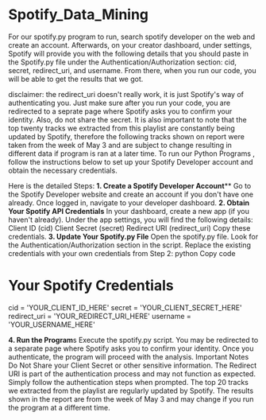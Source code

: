 # Spotify_Data_Mining
For our spotify.py program to run, search spotify developer on the web and create an account. Afterwards, on your creator dashboard, under settings, Spotify will provide you with the following details that you should paste in the Spotify.py file under the Authentication/Authorization section: cid, secret, redirect_uri, and username. From there, when you run our code, you will be able to get the results that we got.

disclaimer: the redirect_uri doesn't really work, it is just Spotify's way of authenticating you. Just make sure after you run your code, you are redirected to a seprate page where Spotify asks you to confirm your identity. Also, do not share the secret. 
It is also important to note that the top twenty tracks we extracted from this playlist are constantly being updated by Spotify, therefore the following tracks shown on report were taken from the week of May 3 and are subject to change resulting in different data if program is ran at a later time. 
To run our Python Programs , follow the instructions below to set up your Spotify Developer account and obtain the necessary credentials.

Here is the detailed Steps:
**1. Create a Spotify Developer Account****
Go to the Spotify Developer website and create an account if you don't have one already.
Once logged in, navigate to your developer dashboard.
**2. Obtain Your Spotify API Credentials**
In your dashboard, create a new app (if you haven't already).
Under the app settings, you will find the following details:
Client ID (cid)
Client Secret (secret)
Redirect URI (redirect_uri)
Copy these credentials.
**3. Update Your Spotify.py File**
Open the spotify.py file.
Look for the Authentication/Authorization section in the script.
Replace the existing credentials with your own credentials from Step 2:
python
Copy code

# Your Spotify Credentials

cid = 'YOUR_CLIENT_ID_HERE'
secret = 'YOUR_CLIENT_SECRET_HERE'
redirect_uri = 'YOUR_REDIRECT_URI_HERE'
username = 'YOUR_USERNAME_HERE'

**4. Run the Program**s
Execute the spotify.py script.
You may be redirected to a separate page where Spotify asks you to confirm your identity.
Once you authenticate, the program will proceed with the analysis.
Important Notes
Do Not Share your Client Secret or other sensitive information.
The Redirect URI is part of the authentication process and may not function as expected. Simply follow the authentication steps when prompted.
The top 20 tracks we extracted from the playlist are regularly updated by Spotify. The results shown in the report are from the week of May 3 and may change if you run the program at a different time.
